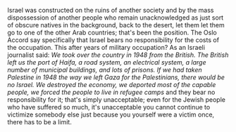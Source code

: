 Israel was constructed on the ruins of another society and by the mass dispossession of another people who remain unacknowledged as just sort of obscure natives in the background, back to the desert, let them let them go to one of the other Arab countries; that's been the position. The Oslo Accord say specifically that Israel bears no responsibility for the costs of the occupation. This after years of military occupation? As an Israeli journalist said: *We took over the country in 1948 from the British. The British left us the port of Haifa, a road system, an electrical system, a large number of municipal buildings, and lots of prisons. If we had taken Palestine in 1948 the way we left Gaza for the Palestinians, there would be no Israel. We destroyed the economy, we deported most of the capable people, we forced the people to live in refugee camps*  and they bear no responsibility for it; that's simply unacceptable; even for the Jewish people who have suffered so much, it's unacceptable you cannot continue to victimize somebody else just because you yourself were a victim once, there has to be a limit.
